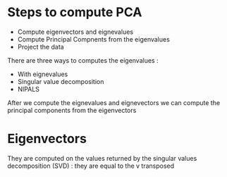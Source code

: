 ﻿# Steps to compute PCA

* Compute eigenvectors and eignevalues
* Compute Principal Compnents from the eigenvalues
* Project the data

There are three ways to computes the eigenvalues : 
* With eignevalues
* Singular value decomposition
* NIPALS

After we compute the eignevalues and eignevectors we can compute the principal components from the eigenvectors


# Eigenvectors

They are computed on the values returned by the singular values decomposition (SVD) : they are equal to the v transposed